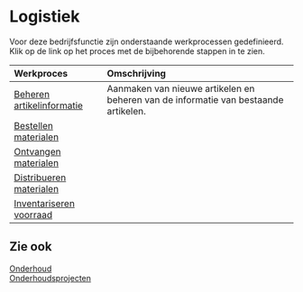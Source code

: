 # Logistiek

Voor deze bedrijfsfunctie zijn onderstaande werkprocessen gedefinieerd. Klik op de link op het proces met de bijbehorende stappen in te zien.

Werkproces | Omschrijving
:--- | :---
[Beheren artikelinformatie](beheren-artikelinformatie/) | Aanmaken van nieuwe artikelen en beheren van de informatie van bestaande artikelen.
[Bestellen materialen](bestellen-materialen/) | 
[Ontvangen materialen](ontvangen-materialen/) | 
[Distribueren materialen](distribueren-materialen/) | 
[Inventariseren voorraad](inventariseren-voorraad/) | 

## Zie ook

[Onderhoud](../onderhoud/)  
[Onderhoudsprojecten](../onderhoudsprojecten/)  
